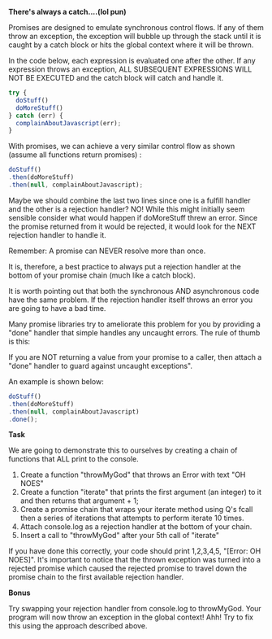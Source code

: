 <b>There's always a catch....(lol pun)</b>

Promises are designed to emulate synchronous control flows.
If any of them throw an exception, the exception will bubble up 
through the stack until it is caught by a catch block or 
hits the global context where it will be thrown.

In the code below, each expression is evaluated one after the 
other.  If any expression throws an exception, ALL SUBSEQUENT 
EXPRESSIONS WILL NOT BE EXECUTED and the catch block
will catch and handle it.

```js
try {
  doStuff()
  doMoreStuff()
} catch (err) {
  complainAboutJavascript(err);
}
```

With promises, we can achieve a very similar control flow as shown 
(assume all functions return promises) :

```js
doStuff()
.then(doMoreStuff)
.then(null, complainAboutJavascript);
```

Maybe we should combine the last two lines since one is a fulfill
handler and the other is a rejection handler?  NO!  While this
might initially seem sensible consider what would happen if 
doMoreStuff threw an error.  Since the promise returned from it 
would be rejected, it would look for the NEXT rejection handler
to handle it.  

Remember: A promise can NEVER resolve more than once.  

It is, therefore, a best practice to always put a rejection handler 
at the bottom of your promise chain (much like a catch block).

It is worth pointing out that both the synchronous AND asynchronous 
code have the same problem.  If the rejection handler itself throws
an error you are going to have a bad time.  

Many promise libraries try to ameliorate this problem for you
by providing a "done" handler that simple handles any uncaught
errors.  The rule of thumb is this: 

If you are NOT returning a value from your promise to a caller, 
then attach a "done" handler to guard against uncaught exceptions".

An example is shown below:
```js
doStuff()
.then(doMoreStuff)
.then(null, complainAboutJavascript)
.done();
```

<b>Task</b>

We are going to demonstrate this to ourselves by creating a chain
of functions that ALL print to the console.  

1. Create a function "throwMyGod" that throws an Error with 
   text "OH NOES"
2. Create a function "iterate" that prints the first argument 
   (an integer) to it and then returns that argument + 1;
3. Create a promise chain that wraps your iterate method using Q's
   fcall then a series of iterations that attempts to perform iterate
   10 times.  
4. Attach console.log as a rejection handler at the bottom of your
   chain.
5. Insert a call to "throwMyGod" after your 5th call of "iterate"

If you have done this correctly, your code should print 1,2,3,4,5, 
"[Error: OH NOES]".  It's important to notice that the thrown exception was 
turned into a rejected promise which caused the rejected promise to 
travel down the promise chain to the first available rejection handler.

<b>Bonus</b>

Try swapping your rejection handler from console.log to throwMyGod.
Your program will now throw an exception in the global context!  Ahh!
Try to fix this using the approach described above.
